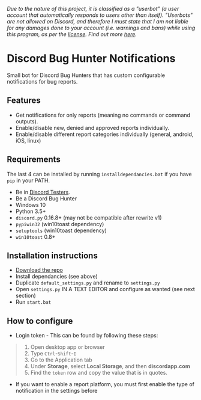 _Due to the nature of this project, it is classified as a "userbot" (a user account that automatically responds to users other than itself). "Userbots" are not allowed on Discord, and therefore I must state that I am not liable for any damages done to your account (i.e. warnings and bans) while using this program, as per the [license](https://github.com/PointyDev/discord-bughunternotifs/blob/master/LICENSE). Find out more [here](https://discordapp.com/terms)._
# Discord Bug Hunter Notifications
Small bot for Discord Bug Hunters that has custom configurable notifications for bug reports.

## Features
* Get notifications for only reports (meaning no commands or command outputs).
* Enable/disable new, denied and approved reports individually.
* Enable/disable different report categories individually (general, android, iOS, linux)

## Requirements
The last 4 can be installed by running `installdependancies.bat` if you have `pip` in your PATH.
* Be in [Discord Testers](https://discord.gg/discord-testers).
* Be a Discord Bug Hunter
* Windows 10
* Python 3.5+
* `discord.py` 0.16.8+ (may not be compatible after rewrite v1)
* `pypiwin32` (win10toast dependency)
* `setuptools` (win10toast dependency)
* `win10toast` 0.8+

## Installation instructions
* [Download the repo](https://github.com/PointyDev/discord-bughunternotifs/archive/master.zip)
* Install dependancies (see above)
* Duplicate `default_settings.py` and rename to `settings.py`
* Open `settings.py` IN A TEXT EDITOR and configure as wanted (see next section)
* Run `start.bat`

## How to configure
* Login token -  This can be found by following these steps:
> 1. Open desktop app or browser
> 2. Type `Ctrl`-`Shift`-`I`
> 3. Go to the Application tab
> 4. Under **Storage**, select **Local Storage**, and then **discordapp.com**
> 5. Find the `token` row and copy the value that is in quotes.
* If you want to enable a report platform, you must first enable the type of notification in the settings before

